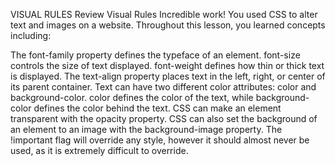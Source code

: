 VISUAL RULES
Review Visual Rules
Incredible work! You used CSS to alter text and images on a website. Throughout this lesson, you learned concepts including:

The font-family property defines the typeface of an element.
font-size controls the size of text displayed.
font-weight defines how thin or thick text is displayed.
The text-align property places text in the left, right, or center of its parent container.
Text can have two different color attributes: color and background-color. color defines the color of the text, while background-color defines the color behind the text.
CSS can make an element transparent with the opacity property.
CSS can also set the background of an element to an image with the background-image property.
The !important flag will override any style, however it should almost never be used, as it is extremely difficult to override.
